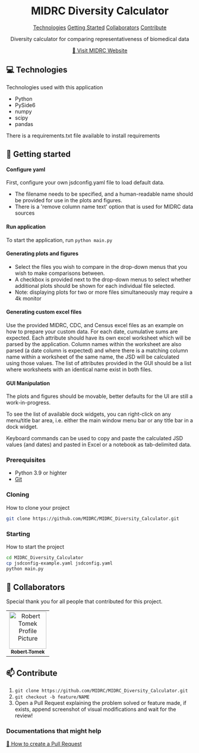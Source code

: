                   
 
<h1 align="center" style="font-weight: bold;">MIDRC Diversity Calculator</h1>

<p align="center">
<a href="#tech">Technologies</a>
<a href="#started">Getting Started</a>
<a href="#colab">Collaborators</a>
<a href="#contribute">Contribute</a> 
</p>


<p align="center">Diversity calculator for comparing representativeness of biomedical data</p>


<p align="center">
<a href="https://www.midrc.org/">📱 Visit MIDRC Website</a>
</p>
 
<h2 id="technologies">💻 Technologies</h2>

Technologies used with this application
* Python
* PySide6
* numpy
* scipy
* pandas

There is a requirements.txt file available to install requirements
 
<h2 id="started">🚀 Getting started</h2>

#### Configure yaml
First, configure your own jsdconfig.yaml file to load default data. 
* The filename needs to be specified, and a human-readable name should be provided for use in the plots and figures. 
* There is a 'remove column name text' option that is used for MIDRC data sources

#### Run application
To start the application, run `python main.py`

#### Generating plots and figures
* Select the files you wish to compare in the drop-down menus that you wish to make comparisons between. 
* A checkbox is provided next to the drop-down menus to select whether additional plots should be shown for each individual file selected. 
* Note: displaying plots for two or more files simultaneously may require a 4k monitor

#### Generating custom excel files
Use the provided MIDRC, CDC, and Census excel files as an example on how to prepare your custom data. For each date, cumulative sums are expected. Each attribute should have its own excel worksheet which will be parsed by the application. Column names within the worksheet are also parsed (a date column is expected) and where there is a matching column name within a worksheet of the same name, the JSD will be calculated using those values. The list of attributes provided in the GUI should be a list where worksheets with an identical name exist in both files.

#### GUI Manipulation
The plots and figures should be movable, better defaults for the UI are still a work-in-progress. 

To see the list of available dock widgets, you can right-click on any menu/title bar area, i.e. either the main window menu bar or any title bar in a dock widget.

Keyboard commands can be used to copy and paste the calculated JSD values (and dates) and pasted in Excel or a notebook as tab-delimited data.

 
<h3>Prerequisites</h3>

- Python 3.9 or highter
- [Git](https://github.com)
 
<h3>Cloning</h3>

How to clone your project

```bash
git clone https://github.com/MIDRC/MIDRC_Diversity_Calculator.git
```
 
<h3>Starting</h3>

How to start the project

```bash
cd MIDRC_Diversity_Calculator
cp jsdconfig-example.yaml jsdconfig.yaml
python main.py
```
 
<h2 id="colab">🤝 Collaborators</h2>

<p>Special thank you for all people that contributed for this project.</p>
<table>
<tr>

<td align="center">
<a href="https://github.com/rtomek">
<img src="https://avatars.githubusercontent.com/u/47761173" width="100px;" alt="Robert Tomek Profile Picture"/><br>
<sub>
<b>Robert Tomek</b>
</sub>
</a>
</td>

</tr>
</table>
 
<h2 id="contribute">📫 Contribute</h2>

1. `git clone https://github.com/MIDRC/MIDRC_Diversity_Calculator.git`
2. `git checkout -b feature/NAME`
3. Open a Pull Request explaining the problem solved or feature made, if exists, append screenshot of visual modifications and wait for the review!
 
<h3>Documentations that might help</h3>

[📝 How to create a Pull Request](https://www.atlassian.com/br/git/tutorials/making-a-pull-request)
